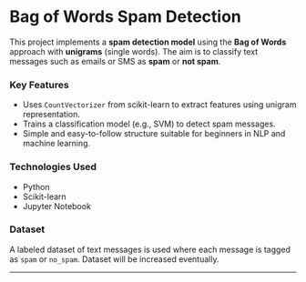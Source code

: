
# Bag of Words Spam Detection

This project implements a **spam detection model** using the **Bag of Words** approach with **unigrams** (single words). The aim is to classify text messages such as emails or SMS as **spam** or **not spam**.

### Key Features
- Uses `CountVectorizer` from scikit-learn to extract features using unigram representation.
- Trains a classification model (e.g., SVM) to detect spam messages.
- Simple and easy-to-follow structure suitable for beginners in NLP and machine learning.

### Technologies Used
- Python
- Scikit-learn
- Jupyter Notebook

### Dataset
A labeled dataset of text messages is used where each message is tagged as `spam` or `no_spam`.
Dataset will be increased eventually.

---
